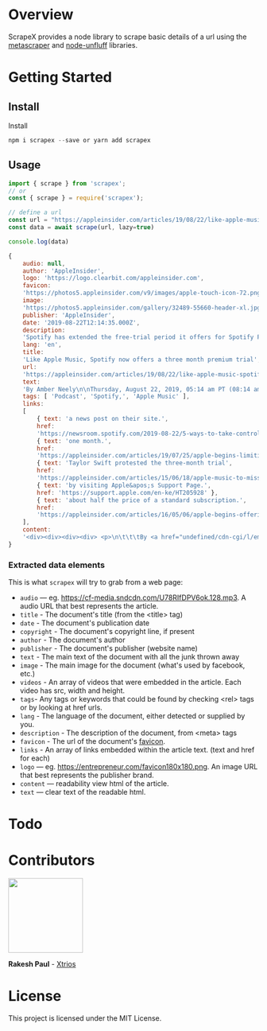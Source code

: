 # Overview

ScrapeX provides a node library to scrape basic details of a url using the [metascraper](https://metascraper.js.org/#/) and [node-unfluff](https://github.com/ageitgey/node-unfluff) libraries.

# Getting Started

## Install

Install

```javascript
npm i scrapex --save or yarn add scrapex
```

## Usage

```javascript
import { scrape } from 'scrapex';
// or
const { scrape } = require('scrapex');
```

```javascript
// define a url
const url = "https://appleinsider.com/articles/19/08/22/like-apple-music-spotify-now-offers-a-three-month-premium-trial"
const data = await scrape(url, lazy=true)

console.log(data)

{ 
    audio: null,
    author: 'AppleInsider',
    logo: 'https://logo.clearbit.com/appleinsider.com',
    favicon:
    'https://photos5.appleinsider.com/v9/images/apple-touch-icon-72.png',
    image:
    'https://photos5.appleinsider.com/gallery/32489-55660-header-xl.jpg',
    publisher: 'AppleInsider',
    date: '2019-08-22T12:14:35.000Z',
    description:
    'Spotify has extended the free-trial period it offers for Spotify Premium from one month to three, the default length of Apple\'s free trial for Apple Music.',
    lang: 'en',
    title:
    'Like Apple Music, Spotify now offers a three month premium trial',
    url:
    'https://appleinsider.com/articles/19/08/22/like-apple-music-spotify-now-offers-a-three-month-premium-trial',
    text:
    'By Amber Neely\n\nThursday, August 22, 2019, 05:14 am PT (08:14 am ET)\n\nSpotify has extended the free-trial period it offers for Spotify Premium from one month to three, the default length of Apple\'s free trial for Apple Music.\n\nStreaming giant Spotify is now offering three free months to anyone who has yet to try their service, according to a news post on their site.\n\n"Beginning August 22, eligible users will receive the first three months on us for free when they sign up for any Spotify Premium plan," says Spotify in a statement about the new trial. "You\'ll unlock a world of on-demand access to millions of hours of audio content—no matter when you sign up, winter, spring, summer, or fall."\n\nThe trial period currently only extends to individual and student plans and will roll out across Duo and Family in the coming months. The trial doesn\'t extend to Headspace or anyone who is billed directly through their carrier, with the exception of those in Japan, Australia, China, and Germany.\n\nApple has been offering free three-month trials to Apple Music since it\'s inception, though they may begin limiting their trial to one month. Apple had learned artists are wary of lengthy trial periods when Taylor Swift protested the three-month trial by withholding her album 1989 from the service. The protest earned artists the ability to be paid for track and album streams through the free trial period.\n\nStudents who sign up for Apple Music can get a free six-month trial by visiting Apple\'s Support Page. After the trial ends, students pay $4.99 a month to continue their subscription until graduation, which works out to be about half the price of a standard subscription.\n\nLike most other paid music subscriptions, Spotify Premium offers users the ability to listen ad-free, download music to their device, create playlists, skip tracks, and toggle between devices when listening.',
    tags: [ 'Podcast', 'Spotify,', 'Apple Music' ],
    links:
    [
        { text: 'a news post on their site.',
        href:
        'https://newsroom.spotify.com/2019-08-22/5-ways-to-take-control-of-your-streaming-with-spotify-premium/' },
        { text: 'one month.',
        href:
        'https://appleinsider.com/articles/19/07/25/apple-begins-limiting-apple-music-free-trial-period-to-one-month' },
        { text: 'Taylor Swift protested the three-month trial',
        href:
        'https://appleinsider.com/articles/15/06/18/apple-music-to-miss-out-on-taylor-swifts-1989-album' },
        { text: 'by visiting Apple&apos;s Support Page.',
        href: 'https://support.apple.com/en-ke/HT205928' },
        { text: 'about half the price of a standard subscription.',
        href:
        'https://appleinsider.com/articles/16/05/06/apple-begins-offering-half-price-499-apple-music-subscriptions-for-students' } 
    ],
    content:
    '<div><div><div><div> <p>\n\t\t\tBy <a href="undefined/cdn-cgi/l/email-protection#d6b7bbb4b3a496b7a6a6bab3bfb8a5bfb2b3a4f8b5b9bb">Amber Neely</a>\t\t\t<br />\n\t\t\tThursday, August 22, 2019, 05:14 am PT (08:14 am ET)\n\t\t</p>Spotify has extended the free-trial period it offers for Spotify Premium from one month to three, the default length of Apple\'s free trial for Apple Music.<br /><p>\nStreaming giant Spotify is now offering three free months to anyone who has yet to try their service, according to <a href="https://newsroom.spotify.com/2019-08-22/5-ways-to-take-control-of-your-streaming-with-spotify-premium/">a news post on their site.</a></p><p>\n"Beginning August 22, eligible users will receive the first three months on us for free when they sign up for any Spotify Premium plan," says Spotify in a statement about the new trial. "You\'ll unlock a world of on-demand access to millions of hours of audio content—no matter when you sign up, winter, spring, summer, or fall."</p><p>\nThe trial period currently only extends to individual and student plans and will roll out across Duo and Family in the coming months. The trial doesn\'t extend to Headspace or anyone who is billed directly through their carrier, with the exception of those in Japan, Australia, China, and Germany. </p><p>\nApple has been offering free three-month trials to Apple Music since it\'s inception, though they may begin limiting their trial to <a href="https://appleinsider.com/articles/19/07/25/apple-begins-limiting-apple-music-free-trial-period-to-one-month">one month.</a> Apple had learned artists are wary of lengthy trial periods when <a href="https://appleinsider.com/articles/15/06/18/apple-music-to-miss-out-on-taylor-swifts-1989-album">Taylor Swift protested the three-month trial</a> by withholding her album <em>1989</em> from the service. The protest earned artists the ability to be paid for track and album streams through the free trial period.</p><p>\nStudents who sign up for Apple Music can get a free six-month trial <a href="https://support.apple.com/en-ke/HT205928">by visiting Apple\'s Support Page.</a> After the trial ends, students pay $4.99 a month to continue their subscription until graduation, which works out to be <a href="https://appleinsider.com/articles/16/05/06/apple-begins-offering-half-price-499-apple-music-subscriptions-for-students">about half the price of a standard subscription.</a></p><p>\nLike most other paid music subscriptions, Spotify Premium offers users the ability to listen ad-free, download music to their device, create playlists, skip tracks, and toggle between devices when listening. </p></div></div></div></div>'
}

```

### Extracted data elements

This is what `scrapex` will try to grab from a web page:

- `audio` — eg. https://cf-media.sndcdn.com/U78RIfDPV6ok.128.mp3. A audio URL that best represents the article.
- `title` - The document's title (from the &lt;title&gt; tag)
- `date` - The document's publication date
- `copyright` - The document's copyright line, if present
- `author` - The document's author
- `publisher` - The document's publisher (website name)
- `text` - The main text of the document with all the junk thrown away
- `image` - The main image for the document (what's used by facebook, etc.)
- `videos` - An array of videos that were embedded in the article. Each video has src, width and height.
- `tags`- Any tags or keywords that could be found by checking &lt;rel&gt; tags or by looking at href urls.
- `lang` - The language of the document, either detected or supplied by you.
- `description` - The description of the document, from &lt;meta&gt; tags
- `favicon` - The url of the document's [favicon](http://en.wikipedia.org/wiki/Favicon).
- `links` - An array of links embedded within the article text. (text and href for each)
- `logo` — eg. https://entrepreneur.com/favicon180x180.png. An image URL that best represents the publisher brand.
- `content` — readability view html of the article.
- `text` — clear text of the readable html.

# Todo

# Contributors

<img width=150px src="https://pbs.twimg.com/profile_images/1028292150205661185/TFP8E8Fc_400x400.jpg">
<p><strong>Rakesh Paul</strong> - <a href="https://xtrios.com">Xtrios</a></p>

# License

This project is licensed under the MIT License.
